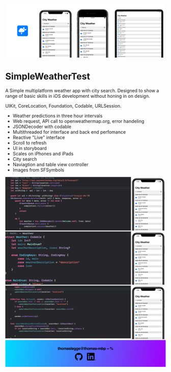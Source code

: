 ![Header](/Images/Hero.png)

# SimpleWeatherTest
A Simple multiplatform weather app with city search. Designed to show a range of basic skills in iOS development without honing in on design.

UIKit, CoreLocation, Foundation, Codable, URLSession.

- Weather predictions in three hour intervals
- Web request, API call to openweathermap.org, error handeling
- JSONDecoder with codable
- Multithreaded for interface and back end perfomance
- Reactive "Live" interface
- Scroll to refresh
- UI in storyboard
- Scales on iPhones and iPads
- City search
- Naviagtion and table view controller
- Images from SFSymbols

![Sample1](/Images/Sample1.png)
![Sample2](/Images/Sample2.png)
![Sample3](/Images/Sample3.png)
<a href="https://www.linkedin.com/in/thomas-legge-418263181/" rel="Footer">![Footer](https://raw.githubusercontent.com/thomaslegge/GoodMorning/master/images/footer.png)</a>
